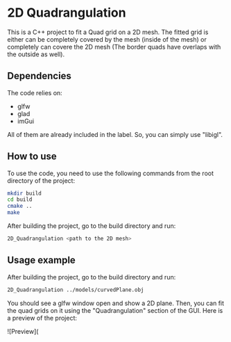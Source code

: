 # 2D Quadrangulation
This is a C++ project to fit a Quad grid on a 2D mesh.
The fitted grid is either can be completely covered by the mesh (inside of the mesh) or completely can covere the 2D mesh (The border quads have overlaps with the outside as well).

## Dependencies
The code relies on:
- glfw
- glad
- imGui

All of them are already included in the label. So, you can simply use "libigl".

## How to use
To use the code, you need to use the following commands from the root directory of the project:

```bash
mkdir build
cd build
cmake ..
make
```
After building the project, go to the build directory and run:

```bash
2D_Quadrangulation <path to the 2D mesh>
```

## Usage example
After building the project, go to the build directory and run:

```bash
2D_Quadrangulation ../models/curvedPlane.obj
```
You should see a glfw window open and show a 2D plane. Then, you can fit the quad grids on it using the "Quadrangulation" section of the GUI.
Here is a preview of the project:


![Preview](


